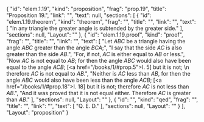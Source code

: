 {
  "id": "elem.1.19",
  "kind": "proposition",
  "frag": "prop.19",
  "title": "Proposition 19.",
  "link": "",
  "text": null,
  "sections": [
    {
      "id": "elem.1.19.theorem",
      "kind": "theorem",
      "frag": "",
      "title": "",
      "link": "",
      "text": [
        "In any triangle the greater angle is subtended by the greater side."
      ],
      "sections": null,
      "Layout": ""
    },
    {
      "id": "elem.1.19.proof",
      "kind": "proof",
      "frag": "",
      "title": "",
      "link": "",
      "text": [
        "Let <var>ABC</var> be a triangle having the angle <var>ABC</var> greater than the angle <var>BCA</var>;",
        "I say that the side <var>AC</var> is also greater than the side <var>AB</var>.",
        "For, if not, <var>AC</var> is either equal to <var>AB</var> or less.",
        "Now <var>AC</var> is not equal to <var>AB</var>; for then the angle <var>ABC</var> would also have been equal to the angle <var>ACB</var>; [<a href=\"/books/1/#prop.5\">I. 5</a>] but it is not; \n        therefore <var>AC</var> is not equal to <var>AB</var>.",
        "Neither is <var>AC</var> less than <var>AB</var>, for then the angle <var>ABC</var> would also have been less than the angle <var>ACB</var>; [<a href=\"/books/1/#prop.18\">I. 18</a>] but it is not; therefore <var>AC</var> is not less than <var>AB</var>.",
        "And it was proved that it is not equal either. Therefore <var>AC</var> is greater than <var>AB</var>."
      ],
      "sections": null,
      "Layout": ""
    },
    {
      "id": "",
      "kind": "qed",
      "frag": "",
      "title": "",
      "link": "",
      "text": [
        "Q. E. D."
      ],
      "sections": null,
      "Layout": ""
    }
  ],
  "Layout": "proposition"
}
